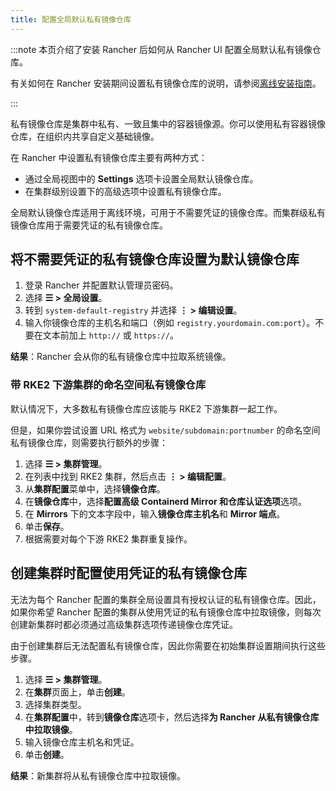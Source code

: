 ```yaml
---
title: 配置全局默认私有镜像仓库
---
```


:::note
本页介绍了安装 Rancher 后如何从 Rancher UI 配置全局默认私有镜像仓库。

有关如何在 Rancher 安装期间设置私有镜像仓库的说明，请参阅[离线安装指南](../../../getting-started/installation-and-upgrade/other-installation-methods/air-gapped-helm-cli-install/air-gapped-helm-cli-install.md)。

:::

私有镜像仓库是集群中私有、一致且集中的容器镜像源。你可以使用私有容器镜像仓库，在组织内共享自定义基础镜像。

在 Rancher 中设置私有镜像仓库主要有两种方式：

* 通过全局视图中的 **Settings** 选项卡设置全局默认镜像仓库。
* 在集群级别设置下的高级选项中设置私有镜像仓库。

全局默认镜像仓库适用于离线环境，可用于不需要凭证的镜像仓库。而集群级私有镜像仓库用于需要凭证的私有镜像仓库。

## 将不需要凭证的私有镜像仓库设置为默认镜像仓库

1. 登录 Rancher 并配置默认管理员密码。
1. 选择 **☰ > 全局设置**。
1. 转到 `system-default-registry` 并选择 **⋮ > 编辑设置**。
1. 输入你镜像仓库的主机名和端口（例如 `registry.yourdomain.com:port`）。不要在文本前加上 `http://` 或 `https://`。

**结果**：Rancher 会从你的私有镜像仓库中拉取系统镜像。

### 带 RKE2 下游集群的命名空间私有镜像仓库

默认情况下，大多数私有镜像仓库应该能与 RKE2 下游集群一起工作。

但是，如果你尝试设置 URL 格式为 `website/subdomain:portnumber` 的命名空间私有镜像仓库，则需要执行额外的步骤：

1. 选择 **☰ > 集群管理**。
1. 在列表中找到 RKE2 集群，然后点击 **⋮ > 编辑配置**。
1. 从**集群配置**菜单中，选择**镜像仓库**。
1. 在**镜像仓库**中，选择**配置高级 Containerd Mirror 和仓库认证选项**选项。
1. 在 **Mirrors** 下的文本字段中，输入**镜像仓库主机名**和 **Mirror 端点**。
1. 单击**保存**。
1. 根据需要对每个下游 RKE2 集群重复操作。

## 创建集群时配置使用凭证的私有镜像仓库

无法为每个 Rancher 配置的集群全局设置具有授权认证的私有镜像仓库。因此，如果你希望 Rancher 配置的集群从使用凭证的私有镜像仓库中拉取镜像，则每次创建新集群时都必须通过高级集群选项传递镜像仓库凭证。

由于创建集群后无法配置私有镜像仓库，因此你需要在初始集群设置期间执行这些步骤。

1. 选择 **☰ > 集群管理**。
1. 在**集群**页面上，单击**创建**。
1. 选择集群类型。
1. 在**集群配置**中，转到**镜像仓库**选项卡，然后选择**为 Rancher 从私有镜像仓库中拉取镜像**。
1. 输入镜像仓库主机名和凭证。
1. 单击**创建**。

**结果**：新集群将从私有镜像仓库中拉取镜像。
